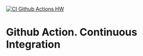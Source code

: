 [![CI Github Actions HW](https://github.com/gertsog333/CI-CD-GithubActions/actions/workflows/java-hw.yml/badge.svg?branch=main)](https://github.com/gertsog333/CI-CD-GithubActions/actions/workflows/java-hw.yml)

# Github Action. Continuous Integration
